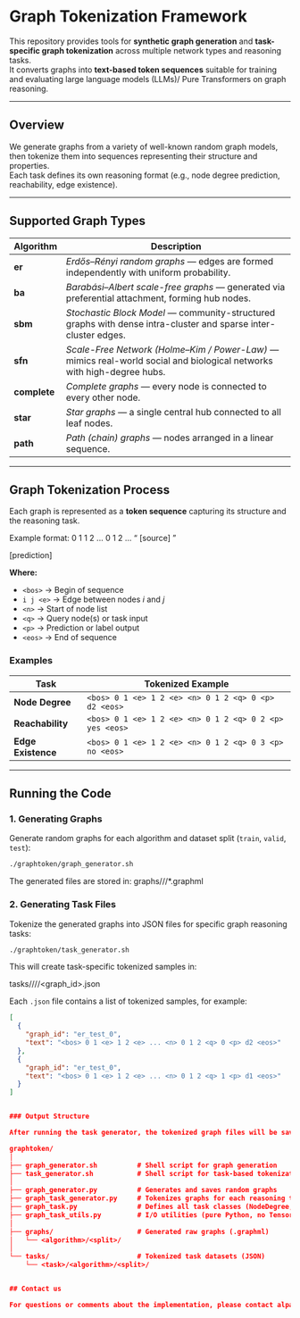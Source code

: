 # Graph Tokenization Framework

This repository provides tools for **synthetic graph generation** and **task-specific graph tokenization** across multiple network types and reasoning tasks.  
It converts graphs into **text-based token sequences** suitable for training and evaluating large language models (LLMs)/ Pure Transformers on graph reasoning.

---

## Overview

We generate graphs from a variety of well-known random graph models, then tokenize them into sequences representing their structure and properties.  
Each task defines its own reasoning format (e.g., node degree prediction, reachability, edge existence).

---

## Supported Graph Types

| Algorithm | Description |
|------------|-------------|
| **er** | *Erdős–Rényi random graphs* — edges are formed independently with uniform probability. |
| **ba** | *Barabási–Albert scale-free graphs* — generated via preferential attachment, forming hub nodes. |
| **sbm** | *Stochastic Block Model* — community-structured graphs with dense intra-cluster and sparse inter-cluster edges. |
| **sfn** | *Scale-Free Network (Holme–Kim / Power-Law)* — mimics real-world social and biological networks with high-degree hubs. |
| **complete** | *Complete graphs* — every node is connected to every other node. |
| **star** | *Star graphs* — a single central hub connected to all leaf nodes. |
| **path** | *Path (chain) graphs* — nodes arranged in a linear sequence. |

---

## Graph Tokenization Process

Each graph is represented as a **token sequence** capturing its structure and the reasoning task.

Example format:
<bos> 0 1 <e> 1 2 <e> ... <n> 0 1 2 ... <q> [source] <p> [prediction] <eos>

**Where:**
- `<bos>` → Begin of sequence  
- `i j <e>` → Edge between nodes *i* and *j*  
- `<n>` → Start of node list  
- `<q>` → Query node(s) or task input  
- `<p>` → Prediction or label output  
- `<eos>` → End of sequence  

### Examples
| Task | Tokenized Example |
|------|-------------------|
| **Node Degree** | `<bos> 0 1 <e> 1 2 <e> <n> 0 1 2 <q> 0 <p> d2 <eos>` |
| **Reachability** | `<bos> 0 1 <e> 1 2 <e> <n> 0 1 2 <q> 0 2 <p> yes <eos>` |
| **Edge Existence** | `<bos> 0 1 <e> 1 2 <e> <n> 0 1 2 <q> 0 3 <p> no <eos>` |

---

## Running the Code

### 1. Generating Graphs

Generate random graphs for each algorithm and dataset split (`train`, `valid`, `test`):

```sh
./graphtoken/graph_generator.sh
```

The generated files are stored in:
graphs/<algorithm>/<split>/*.graphml


### 2. Generating Task Files

Tokenize the generated graphs into JSON files for specific graph reasoning tasks:

```sh
./graphtoken/task_generator.sh
```

This will create task-specific tokenized samples in:

tasks/<task>/<algorithm>/<split>/<graph_id>.json

Each `.json` file contains a list of tokenized samples, for example:

```json
[
  {
    "graph_id": "er_test_0",
    "text": "<bos> 0 1 <e> 1 2 <e> ... <n> 0 1 2 <q> 0 <p> d2 <eos>"
  },
  {
    "graph_id": "er_test_0",
    "text": "<bos> 0 1 <e> 1 2 <e> ... <n> 0 1 2 <q> 1 <p> d1 <eos>"
  }
]


### Output Structure

After running the task generator, the tokenized graph files will be saved in the following directory format:

graphtoken/
│
├── graph_generator.sh          # Shell script for graph generation
├── task_generator.sh           # Shell script for task-based tokenization
│
├── graph_generator.py          # Generates and saves random graphs
├── graph_task_generator.py     # Tokenizes graphs for each reasoning task
├── graph_task.py               # Defines all task classes (NodeDegree, Reachability, etc.)
├── graph_task_utils.py         # I/O utilities (pure Python, no TensorFlow dependency)
│
├── graphs/                     # Generated raw graphs (.graphml)
│   └── <algorithm>/<split>/
│
└── tasks/                      # Tokenized task datasets (JSON)
    └── <task>/<algorithm>/<split>/


## Contact us

For questions or comments about the implementation, please contact alparviz@ucsd.edu.